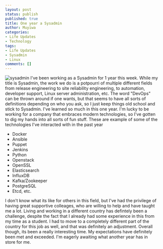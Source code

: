 ```yaml
---
layout: post
status: publish
published: true
title: One year a Sysadmin
author: Muyiwa
categories:
- Life Updates
- Technology
tags:
- Life Updates
- Sysadmin
- Linux
comments: []
---
```

![sysadmin](https://muyiscoi.github.com/wp-content/uploads/2017/09/logo.png)
I've been working as a Sysadmin for 1 year this week. While my title is Sysadmin, the work we do is a potpourri of multiple different fields from release engineering to site reliability engineering, to automation, developer support, Linux server administration, etc. The word "DevOps" can be thrown around if one wants, but that seems to have all sorts of definitions depending on who you ask, so I just keep things old school and stick to Sysadmin.
I've learned so much in this one year. I'm lucky to be working for a company that embraces modern technologies, so I've gotten to dig my hands into all sorts of fun stuff.
These are example of some of the technologies I've interacted with in the past year
* Docker
* Ansible
* Puppet
* Jenkins
* Python
* Openstack
* OpenSSL
* Elasticsearch
* InfluxDB
* Kafka/Zookeeper
* PostgreSQL
* Etcd, etc.

I don't know what its like for others in this field, but I've had the privilege of having great supportive colleages, who are willing to help and have taught me a lot.
Living and working in a different country has defintely been a challenge, despite the fact that I already had some experience in this from my time as a student. I had to move to a completely different part of the country for this job as well, and that was definitely an adjustment.
Overall though, its been a really interesting time. My expectations have definitely been met and exceeded.
I'm eagerly awaiting what another year has in store for me.
